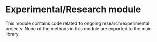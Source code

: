 # Experimental/Research module

This module contains code related to ongoing research/experimental projects.
None of the methods in this module are exported to the main library.

